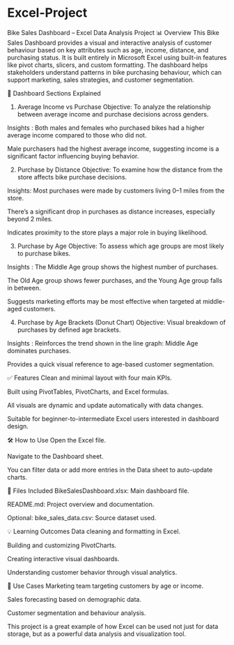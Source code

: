 # Excel-Project
Bike Sales Dashboard – Excel Data Analysis Project
📊 Overview
This Bike Sales Dashboard provides a visual and interactive analysis of customer behaviour based on key attributes such as age, income, distance, and purchasing status. It is built entirely in Microsoft Excel using built-in features like pivot charts, slicers, and custom formatting. The dashboard helps stakeholders understand patterns in bike purchasing behaviour, which can support marketing, sales strategies, and customer segmentation.

📌 Dashboard Sections Explained
1. Average Income vs Purchase
Objective: To analyze the relationship between average income and purchase decisions across genders.

Insights : Both males and females who purchased bikes had a higher average income compared to those who did not.

Male purchasers had the highest average income, suggesting income is a significant factor influencing buying behavior.

2. Purchase by Distance
Objective: To examine how the distance from the store affects bike purchase decisions.

Insights: Most purchases were made by customers living 0–1 miles from the store.

There’s a significant drop in purchases as distance increases, especially beyond 2 miles.

Indicates proximity to the store plays a major role in buying likelihood.

3. Purchase by Age
Objective: To assess which age groups are most likely to purchase bikes.

Insights : The Middle Age group shows the highest number of purchases.

The Old Age group shows fewer purchases, and the Young Age group falls in between.

Suggests marketing efforts may be most effective when targeted at middle-aged customers.

4. Purchase by Age Brackets (Donut Chart)
Objective: Visual breakdown of purchases by defined age brackets.

Insights : Reinforces the trend shown in the line graph: Middle Age dominates purchases.

Provides a quick visual reference to age-based customer segmentation.

✅ Features
Clean and minimal layout with four main KPIs.

Built using PivotTables, PivotCharts, and Excel formulas.

All visuals are dynamic and update automatically with data changes.

Suitable for beginner-to-intermediate Excel users interested in dashboard design.

🛠️ How to Use
Open the Excel file.

Navigate to the Dashboard sheet.

You can filter data or add more entries in the Data sheet to auto-update charts.

📁 Files Included
BikeSalesDashboard.xlsx: Main dashboard file.

README.md: Project overview and documentation.

Optional: bike_sales_data.csv: Source dataset used.

💡 Learning Outcomes
Data cleaning and formatting in Excel.

Building and customizing PivotCharts.

Creating interactive visual dashboards.

Understanding customer behavior through visual analytics.

📌 Use Cases
Marketing team targeting customers by age or income.

Sales forecasting based on demographic data.

Customer segmentation and behaviour analysis.

This project is a great example of how Excel can be used not just for data storage, but as a powerful data analysis and visualization tool.
